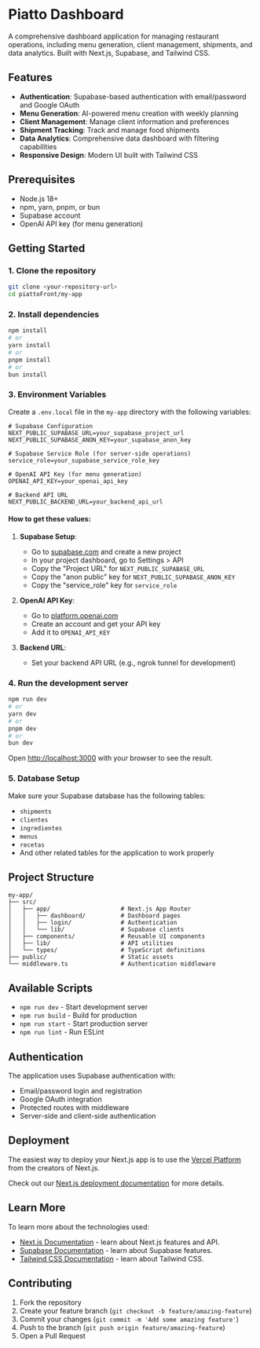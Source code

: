 # Piatto Dashboard

A comprehensive dashboard application for managing restaurant operations, including menu generation, client management, shipments, and data analytics. Built with Next.js, Supabase, and Tailwind CSS.

## Features

- **Authentication**: Supabase-based authentication with email/password and Google OAuth
- **Menu Generation**: AI-powered menu creation with weekly planning
- **Client Management**: Manage client information and preferences
- **Shipment Tracking**: Track and manage food shipments
- **Data Analytics**: Comprehensive data dashboard with filtering capabilities
- **Responsive Design**: Modern UI built with Tailwind CSS

## Prerequisites

- Node.js 18+ 
- npm, yarn, pnpm, or bun
- Supabase account
- OpenAI API key (for menu generation)

## Getting Started

### 1. Clone the repository

```bash
git clone <your-repository-url>
cd piattoFront/my-app
```

### 2. Install dependencies

```bash
npm install
# or
yarn install
# or
pnpm install
# or
bun install
```

### 3. Environment Variables

Create a `.env.local` file in the `my-app` directory with the following variables:

```env
# Supabase Configuration
NEXT_PUBLIC_SUPABASE_URL=your_supabase_project_url
NEXT_PUBLIC_SUPABASE_ANON_KEY=your_supabase_anon_key

# Supabase Service Role (for server-side operations)
service_role=your_supabase_service_role_key

# OpenAI API Key (for menu generation)
OPENAI_API_KEY=your_openai_api_key

# Backend API URL
NEXT_PUBLIC_BACKEND_URL=your_backend_api_url
```

#### How to get these values:

1. **Supabase Setup**:
   - Go to [supabase.com](https://supabase.com) and create a new project
   - In your project dashboard, go to Settings > API
   - Copy the "Project URL" for `NEXT_PUBLIC_SUPABASE_URL`
   - Copy the "anon public" key for `NEXT_PUBLIC_SUPABASE_ANON_KEY`
   - Copy the "service_role" key for `service_role`

2. **OpenAI API Key**:
   - Go to [platform.openai.com](https://platform.openai.com)
   - Create an account and get your API key
   - Add it to `OPENAI_API_KEY`

3. **Backend URL**:
   - Set your backend API URL (e.g., ngrok tunnel for development)

### 4. Run the development server

```bash
npm run dev
# or
yarn dev
# or
pnpm dev
# or
bun dev
```

Open [http://localhost:3000](http://localhost:3000) with your browser to see the result.

### 5. Database Setup

Make sure your Supabase database has the following tables:
- `shipments`
- `clientes` 
- `ingredientes`
- `menus`
- `recetas`
- And other related tables for the application to work properly

## Project Structure

```
my-app/
├── src/
│   ├── app/                    # Next.js App Router
│   │   ├── dashboard/          # Dashboard pages
│   │   ├── login/              # Authentication
│   │   └── lib/                # Supabase clients
│   ├── components/             # Reusable UI components
│   ├── lib/                    # API utilities
│   └── types/                  # TypeScript definitions
├── public/                     # Static assets
└── middleware.ts               # Authentication middleware
```

## Available Scripts

- `npm run dev` - Start development server
- `npm run build` - Build for production
- `npm run start` - Start production server
- `npm run lint` - Run ESLint

## Authentication

The application uses Supabase authentication with:
- Email/password login and registration
- Google OAuth integration
- Protected routes with middleware
- Server-side and client-side authentication

## Deployment

The easiest way to deploy your Next.js app is to use the [Vercel Platform](https://vercel.com/new?utm_medium=default-template&filter=next.js&utm_source=create-next-app&utm_campaign=create-next-app-readme) from the creators of Next.js.

Check out our [Next.js deployment documentation](https://nextjs.org/docs/app/building-your-application/deploying) for more details.

## Learn More

To learn more about the technologies used:

- [Next.js Documentation](https://nextjs.org/docs) - learn about Next.js features and API.
- [Supabase Documentation](https://supabase.com/docs) - learn about Supabase features.
- [Tailwind CSS Documentation](https://tailwindcss.com/docs) - learn about Tailwind CSS.

## Contributing

1. Fork the repository
2. Create your feature branch (`git checkout -b feature/amazing-feature`)
3. Commit your changes (`git commit -m 'Add some amazing feature'`)
4. Push to the branch (`git push origin feature/amazing-feature`)
5. Open a Pull Request
